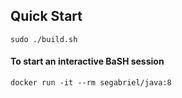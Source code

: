 ## Quick Start

    sudo ./build.sh

#### To start an interactive BaSH session

    docker run -it --rm segabriel/java:8
